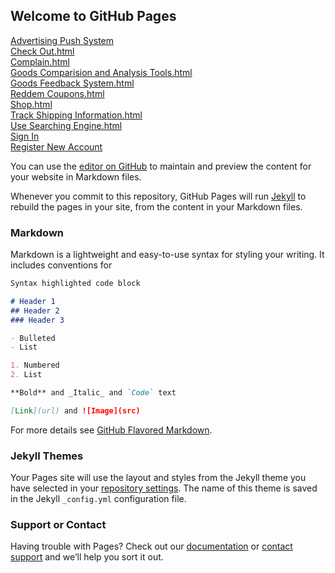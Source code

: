 ## Welcome to GitHub Pages
<a href="AdvertisingPushSystem.html">Advertising Push System</a><br>
<a href="CheckOut.html">Check Out.html</a><br>
<a href="Complain.html">Complain.html</a><br>
<a href="FGoodsComparisionandAnalysisTools.html">Goods Comparision and Analysis Tools.html</a><br>
<a href="GoodsFeedbackSystem.html">Goods Feedback System.html</a><br>
<a href="ReddemCoupons.html">Reddem Coupons.html</a><br>
<a href="Shop.html">Shop.html</a><br>
<a href="TrackShippingInformation.html">Track Shipping Information.html</a><br>
<a href="UseSearchingEngine.html">Use Searching Engine.html</a><br>
<a href="SignIn.html">Sign In</a><br>
<a href="Register.html">Register New Account</a><br>

You can use the [editor on GitHub](https://github.com/CaffreyAnran/grocery/edit/gh-pages/index.md) to maintain and preview the content for your website in Markdown files.

Whenever you commit to this repository, GitHub Pages will run [Jekyll](https://jekyllrb.com/) to rebuild the pages in your site, from the content in your Markdown files.

### Markdown

Markdown is a lightweight and easy-to-use syntax for styling your writing. It includes conventions for

```markdown
Syntax highlighted code block

# Header 1
## Header 2
### Header 3

- Bulleted
- List

1. Numbered
2. List

**Bold** and _Italic_ and `Code` text

[Link](url) and ![Image](src)
```

For more details see [GitHub Flavored Markdown](https://guides.github.com/features/mastering-markdown/).

### Jekyll Themes

Your Pages site will use the layout and styles from the Jekyll theme you have selected in your [repository settings](https://github.com/CaffreyAnran/grocery/settings). The name of this theme is saved in the Jekyll `_config.yml` configuration file.

### Support or Contact

Having trouble with Pages? Check out our [documentation](https://docs.github.com/categories/github-pages-basics/) or [contact support](https://support.github.com/contact) and we’ll help you sort it out.
